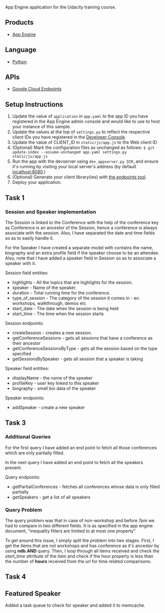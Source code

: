 App Engine application for the Udacity training course.

## Products
- [App Engine][1]

## Language
- [Python][2]

## APIs
- [Google Cloud Endpoints][3]

## Setup Instructions
1. Update the value of `application` in `app.yaml` to the app ID you
   have registered in the App Engine admin console and would like to use to host
   your instance of this sample.
1. Update the values at the top of `settings.py` to
   reflect the respective client IDs you have registered in the
   [Developer Console][4].
1. Update the value of CLIENT_ID in `static/js/app.js` to the Web client ID
1. (Optional) Mark the configuration files as unchanged as follows:
   `$ git update-index --assume-unchanged app.yaml settings.py static/js/app.js`
1. Run the app with the devserver using `dev_appserver.py DIR`, and ensure it's running by visiting your local server's address (by default [localhost:8080][5].)
1. (Optional) Generate your client library(ies) with [the endpoints tool][6].
1. Deploy your application.


[1]: https://developers.google.com/appengine
[2]: http://python.org
[3]: https://developers.google.com/appengine/docs/python/endpoints/
[4]: https://console.developers.google.com/
[5]: https://localhost:8080/
[6]: https://developers.google.com/appengine/docs/python/endpoints/endpoints_tool

## Task 1 
### Session and Speaker implementation

The Session is linked to the Conference with the help of the conference key as Conference is an ancestor of the Session, hence a conference is always associate with the session. Also, I have separated the date and time fields so as to easily handle it.
 
For the Speaker I have created a separate model with contains the name, biography and an extra profile field if the speaker choose to be an attendee. Also, note that I have added a speaker field in Session so as to associate a speaker with it.
 
Session field entities:
* highlights - All the topics that are highlights for the session.
* speaker - Name of the speaker.
* duration - Total running time for the conference.
* type_of_session - The category of the session it comes in - ex: workshops, walkthrough, demos etc
* start_date - The date when the session is being held
* start_time - The time when the session starts

Session endpoints:
* createSession - creates a new session.
* getConferenceSessions - gets all sessions that have a conference as their ancestor
* getConferenceSessionsByType - gets all the session based on the type specified
* getSessionsBySpeaker - gets all session that a speaker is taking

Speaker field entities:
* displayName - the name of the speaker
* profileKey - user key linked to this speaker
* biography - small bio data of the speaker

Speaker endpoints:
* addSpeaker - create a new speaker


## Task 3 
### Additional Queries

For the first query I have added an end point to fetch all those conferences which are only partially filled.
 
In the next query I have added an end point to fetch all the speakers present.

Query endpoints:
* getPartialConferences - fetches all conferences whose data is only filled partially
* getSpeakers - get a list of all speakers

### Query Problem

The query problem was that in case of non-workshop and before 7pm we had to compare in two different fields. It is as specified in the app engine document, "inequality filters are limited to at most one property".

To get around this issue, I simply split the problem into two stages. First, I get the items that are not workshops and has conference as it's ancestor by using **ndb.AND** query. Then, I loop through all items received and check the *start_time* attribute of the item and check if the *hour* property is less than the number of **hours** received from the url for time related comparisons.

## Task 4 
## Featured Speaker

Added a task queue to check for speaker and added it to memcache.
